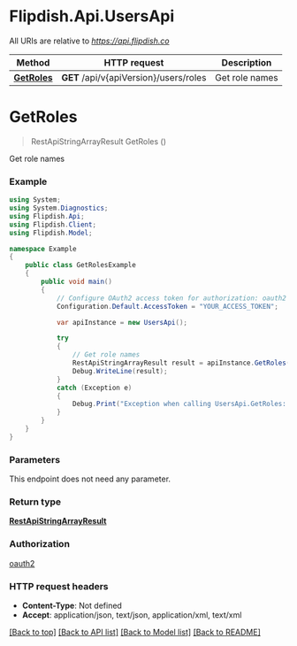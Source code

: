 # Flipdish.Api.UsersApi

All URIs are relative to *https://api.flipdish.co*

Method | HTTP request | Description
------------- | ------------- | -------------
[**GetRoles**](UsersApi.md#getroles) | **GET** /api/v{apiVersion}/users/roles | Get role names


<a name="getroles"></a>
# **GetRoles**
> RestApiStringArrayResult GetRoles ()

Get role names

### Example
```csharp
using System;
using System.Diagnostics;
using Flipdish.Api;
using Flipdish.Client;
using Flipdish.Model;

namespace Example
{
    public class GetRolesExample
    {
        public void main()
        {
            // Configure OAuth2 access token for authorization: oauth2
            Configuration.Default.AccessToken = "YOUR_ACCESS_TOKEN";

            var apiInstance = new UsersApi();

            try
            {
                // Get role names
                RestApiStringArrayResult result = apiInstance.GetRoles();
                Debug.WriteLine(result);
            }
            catch (Exception e)
            {
                Debug.Print("Exception when calling UsersApi.GetRoles: " + e.Message );
            }
        }
    }
}
```

### Parameters
This endpoint does not need any parameter.

### Return type

[**RestApiStringArrayResult**](RestApiStringArrayResult.md)

### Authorization

[oauth2](../README.md#oauth2)

### HTTP request headers

 - **Content-Type**: Not defined
 - **Accept**: application/json, text/json, application/xml, text/xml

[[Back to top]](#) [[Back to API list]](../README.md#documentation-for-api-endpoints) [[Back to Model list]](../README.md#documentation-for-models) [[Back to README]](../README.md)

